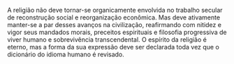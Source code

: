 ﻿A religião não deve tornar-se organicamente envolvida no trabalho secular de reconstrução social e reorganização econômica. Mas deve ativamente manter-se a par desses avanços na civilização, reafirmando com nitidez e vigor seus mandados morais, preceitos espirituais e filosofia progressiva de viver humano e sobrevivência transcendental. O espírito da religião é eterno, mas a forma da sua expressão deve ser declarada toda vez que o dicionário do idioma humano é revisado.